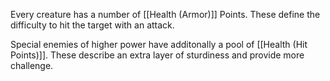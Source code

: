 Every creature has a number of [[Health (Armor)]] Points. These define the difficulty to hit the target with an attack. 

Special enemies of higher power have additonally a pool of [[Health (Hit Points)]]. These describe an extra layer of sturdiness and provide more challenge.